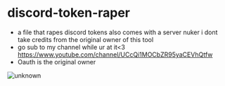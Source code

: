 # discord-token-raper
* a file that rapes discord tokens also comes with a server nuker i dont take credits from the original owner of this tool 
* go sub to my channel while ur at it<3 https://www.youtube.com/channel/UCcQi1MOCbZR95yaCEVhQtfw 
* Oauth is the original owner

![unknown](https://user-images.githubusercontent.com/69834750/109102924-d93caf80-7764-11eb-85f9-8c4f1d6f6973.png)
